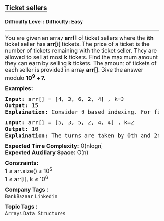 <h2><a href="https://www.geeksforgeeks.org/problems/ticket-sellers3241/1">Ticket sellers</a></h2><h3>Difficulty Level : Difficulty: Easy</h3><hr><div class="problems_problem_content__Xm_eO"><p><span style="font-size: 18px;">You are given an array <strong>arr[]</strong> of ticket sellers where the <strong>ith</strong> ticket seller has <strong>arr[i]</strong> tickets. </span><span style="font-size: 18px;">The price of a ticket is the number of tickets remaining with the ticket seller. They are allowed to sell at most <strong>k</strong> tickets. Find the maximum amount they can earn by selling <strong>k</strong>&nbsp;tickets. </span><span style="font-size: 18px;">The amount of tickets of each seller is provided in array <strong>arr[]</strong>. Give the answer modulo <strong>10<sup>9</sup>&nbsp;+ 7.</strong></span></p>
<p><strong><span style="font-size: 18px;">Examples:</span></strong></p>
<pre><span style="font-size: 18px;"><strong>Input:</strong> arr[] = [4, 3, 6, 2, 4] , k=3
<strong>Output:</strong> 15
<strong>Explaination:</strong> Consider 0 based indexing. For first two turns the 2nd seller sells. For the third turn either 0th or 2nd seller can sell. So the total becomes 6 + 5 + 4 = 15.</span></pre>
<pre><span style="font-size: 18px;"><strong>Input:</strong> arr[] = [5, 3, 5, 2, 4, 4] , k=2
<strong>Output:</strong> 10
<strong>Explaination:</strong> The turns are taken by 0th and 2nd seller. 5 + 5 = 10 is the maximum amount.</span></pre>
<p><span style="font-size: 18px;"><strong>Expected Time Complexity:</strong> O(nlogn)<br><strong>Expected Auxiliary Space:</strong> O(n)</span></p>
<p><span style="font-size: 18px;"><strong>Constraints:</strong><br>1 ≤ arr.size() ≤ 10<sup>5</sup><br>1 ≤ arr[i], k ≤ 10<sup>6</sup></span></p></div><p><span style=font-size:18px><strong>Company Tags : </strong><br><code>BankBazaar</code>&nbsp;<code>Linkedin</code>&nbsp;<br><p><span style=font-size:18px><strong>Topic Tags : </strong><br><code>Arrays</code>&nbsp;<code>Data Structures</code>&nbsp;